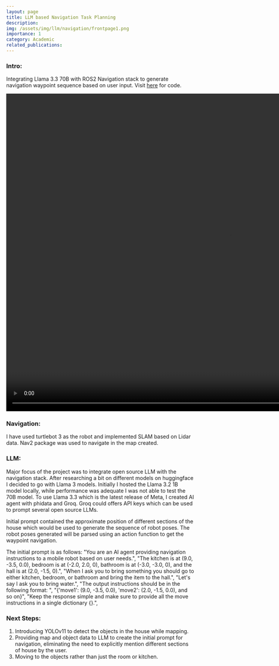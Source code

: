 ```yaml
---
layout: page
title: LLM based Navigation Task Planning
description: 
img: /assets/img/llm/navigation/frontpage1.png
importance: 1
category: Academic
related_publications: 
---
```


### Intro:
Integrating Llama 3.3 70B with ROS2 Navigation stack to generate navigation waypoint sequence based on user input. Visit [here](https://github.com/vishwas-hegde/LLM-Navigation/tree/main) for code.

<center>
    <video width="1200" height="850" controls>
        <source src="/assets/img/llm/navigation/llm_navigation_demo.mp4" type="video/mp4">
        Your browser does not support the video tag.
    </video>
</center>



### Navigation:
I have used turtlebot 3 as the robot and implemented SLAM based on Lidar data. Nav2 package was used to navigate in the map created.

### LLM:
Major focus of the project was to integrate open source LLM with the navigation stack. After researching a bit on different models on huggingface I decided to go with Llama 3 models. Initially I hosted the Llama 3.2 1B model locally, while performance was adequate I was not able to test the 70B model. To use Llama 3.3 which is the latest release of Meta, I created AI agent with phidata and Groq. Groq could offers API keys which can be used to prompt several open source LLMs.

Initial prompt contained the approximate position of different sections of the house which would be used to generate the sequence of robot poses. The robot poses generated will be parsed using an action function to get the waypoint navigation.

The initial prompt is as follows:
"You are an AI agent providing navigation instructions to a mobile robot based on user needs.",
"The kitchen is at (9.0, -3.5, 0.0), bedroom is at (-2.0, 2.0, 0), bathroom is at (-3.0, -3.0, 0), and the hall is at (2.0, -1.5, 0).",
"When I ask you to bring something you should go to either kitchen, bedroom, or bathroom and bring the item to the hall.",
"Let's say I ask you to bring water.",
"The output instructions should be in the following format: ",
"{'move1': (9.0, -3.5, 0.0), 'move2': (2.0, -1.5, 0.0), and so on}",
"Keep the response simple and make sure to provide all the move instructions in a single dictionary {}.",

### Next Steps:
1) Introducing YOLOv11 to detect the objects in the house while mapping. 
2) Providing map and object data to LLM to create the initial prompt for navigation, eliminating the need to explicitly mention different sections of house by the user.
3) Moving to the objects rather than just the room or kitchen.
